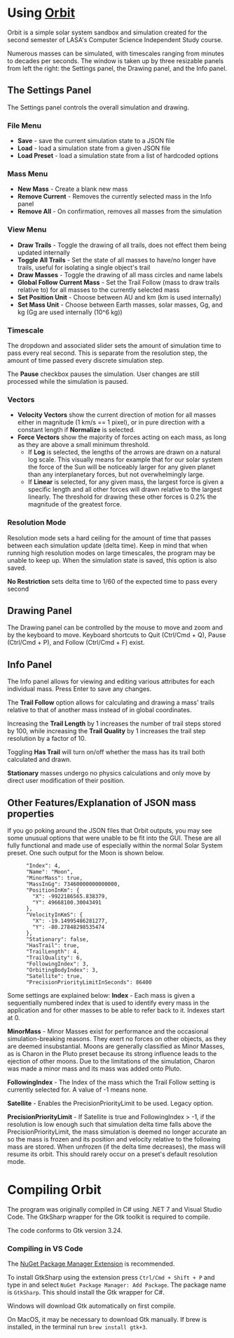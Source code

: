 # Using [Orbit](https://github.com/kittyconfusion/Orbit)

Orbit is a simple solar system sandbox and simulation created for the second semester of LASA's Computer Science Independent Study course.

Numerous masses can be simulated, with timescales ranging from minutes to decades per seconds.
The window is taken up by three resizable panels from left the right: the Settings panel, the Drawing panel, and the Info panel. 

## The Settings Panel ##
The Settings panel controls the overall simulation and drawing.

### File Menu ###
- **Save** - save the current simulation state to a JSON file
- **Load** - load a simulation state from a given JSON file
- **Load Preset** - load a simulation state from a list of hardcoded options

### Mass Menu ###
- **New Mass** - Create a blank new mass
- **Remove Current** - Removes the currently selected mass in the Info panel
- **Remove All** - On confirmation, removes all masses from the simulation

### View Menu ###
- **Draw Trails** - Toggle the drawing of all trails, does not effect them being updated internally
- **Toggle All Trails** - Set the state of all masses to have/no longer have trails, useful for isolating a single object's trail
- **Draw Masses** - Toggle the drawing of all mass circles and name labels
- **Global Follow Current Mass** - Set the Trail Follow (mass to draw trails relative to) for all masses to the currently selected mass
- **Set Position Unit** - Choose between AU and km (km is used internally)
- **Set Mass Unit** - Choose between Earth masses, solar masses, Gg, and kg (Gg are used internally (10^6 kg))

### Timescale ###
The dropdown and associated slider sets the amount of simulation time to pass every real second. This is separate from the resolution step, the amount of time passed every discrete simulation step.

The **Pause** checkbox pauses the simulation. User changes are still processed while the simulation is paused.

### Vectors ###
- **Velocity Vectors** show the current direction of motion for all masses either in magnitude (1 km/s == 1 pixel), or in pure direction with a constant length if **Normalize** is selected.
- **Force Vectors** show the majority of forces acting on each mass, as long as they are above a small minimum threshold. 
  - If **Log** is selected, the lengths of the arrows are drawn on a natural log scale. This visually means for example that for our solar system the force of the Sun will be noticeably larger for any given planet than any interplanetary forces, but not overwhelmingly large. 
  - If **Linear** is selected, for any given mass, the largest force is given a specific length and all other forces will drawn relative to the largest linearly. The threshold for drawing these other forces is 0.2% the magnitude of the greatest force.
  
### Resolution Mode ###
Resolution mode sets a hard ceiling for the amount of time that passes between each simulation update (delta time). Keep in mind that when running high resolution modes on large timescales, the program may be unable to keep up. When the simulation state is saved, this option is also saved.

**No Restriction** sets delta time to 1/60 of the expected time to pass every second

## Drawing Panel ##
The Drawing panel can be controlled by the mouse to move and zoom and by the keyboard to move. Keyboard shortcuts to Quit (Ctrl/Cmd + Q), Pause (Ctrl/Cmd + P), and Follow (Ctrl/Cmd + F) exist.

## Info Panel ##
The Info panel allows for viewing and editing various attributes for each individual mass. Press Enter to save any changes. 

The **Trail Follow** option allows for calculating and drawing a mass' trails relative to that of another mass instead of in global coordinates.

Increasing the **Trail Length** by 1 increases the number of trail steps stored by 100, while increasing the **Trail Quality** by 1 increases the trail step resolution by a factor of 10.

Toggling **Has Trail** will turn on/off whether the mass has its trail both calculated and drawn.

**Stationary** masses undergo no physics calculations and only move by direct user modification of their position.

## Other Features/Explanation of JSON mass properties ##
If you go poking around the JSON files that Orbit outputs, you may see some unusual options that were unable to be fit into the GUI. These are all fully functional and made use of especially within the normal Solar System preset. One such output for the Moon is shown below.
```
      "Index": 4,
      "Name": "Moon",
      "MinorMass": true,
      "MassInGg": 73460000000000000,
      "PositionInKm": {
        "X": -9922186565.838379,
        "Y": 49668100.30043491
      },
      "VelocityInKmS": {
        "X": -19.14995486281277,
        "Y": -80.27848298535474
      },
      "Stationary": false,
      "HasTrail": true,
      "TrailLength": 4,
      "TrailQuality": 6,
      "FollowingIndex": 3,
      "OrbitingBodyIndex": 3,
      "Satellite": true,
      "PrecisionPriorityLimitInSeconds": 86400
```
Some settings are explained below:
**Index** - Each mass is given a sequentially numbered index that is used to identify every mass in the application and for other masses to be able to refer back to it. Indexes start at 0.

**MinorMass** - Minor Masses exist for performance and the occasional simulation-breaking reasons. They exert no forces on other objects, as they are deemed insubstantial. Moons are generally classified as Minor Masses, as is Charon in the Pluto preset because its strong influence leads to the ejection of other moons. Due to the limitations of the simulation, Charon was made a minor mass and its mass was added onto Pluto.

**FollowingIndex** - The Index of the mass which the Trail Follow setting is currently selected for. A value of -1 means none.

**Satellite** - Enables the PrecisionPriorityLimit to be used. Legacy option.

**PrecisionPriorityLimit** - If Satellite is true and FollowingIndex > -1, if the resolution is low enough such that simulation delta time falls above the PrecisionPriorityLimit, the mass simulation is deemed no longer accurate an so the mass is frozen and its position and velocity relative to the following mass are stored. When unfrozen (if the delta time decreases), the mass will resume its orbit. This should rarely occur on a preset's default resolution mode.

# Compiling Orbit

The program was originally compiled in C# using .NET 7 and Visual Studio Code. The GtkSharp wrapper for the Gtk toolkit is required to compile.

The code conforms to Gtk version 3.24.

### Compiling in VS Code ###
The [NuGet Package Manager Extension](https://marketplace.visualstudio.com/items?itemName=jmrog.vscode-nuget-package-manager) is recommended.

To install GtkSharp using the extension press `Ctrl/Cmd + Shift + P` and type in and select `NuGet Package Manager: Add Package`. The package name is `GtkSharp`. This should install the Gtk wrapper for C#.

Windows will download Gtk automatically on first compile. 

On MacOS, it may be necessary to download Gtk manually. If brew is installed, in the terminal run `brew install gtk+3`.
